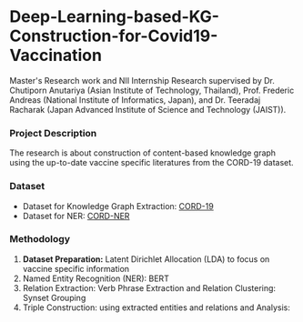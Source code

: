 # Deep-Learning-based-KG-Construction-for-Covid19-Vaccination

Master's Research work and NII Internship Research supervised by Dr. Chutiporn Anutariya (Asian Institute of Technology, Thailand), Prof. Frederic Andreas (National Institute of Informatics, Japan), and Dr. Teeradaj Racharak (Japan Advanced Institute of Science and Technology (JAIST)).

### Project Description
The research is about construction of content-based knowledge graph using the up-to-date vaccine specific literatures from the CORD-19 dataset.

### Dataset
- Dataset for Knowledge Graph Extraction: [CORD-19](https://www.kaggle.com/datasets/allen-institute-for-ai/CORD-19-research-challenge)
- Dataset for NER: [CORD-NER](https://xuanwang91.github.io/2020-03-20-cord19-ner/)

### Methodology
1. <b>Dataset Preparation:</b> Latent Dirichlet Allocation (LDA) to focus on vaccine specific information
2. Named Entity Recognition (NER): BERT
3. Relation Extraction: Verb Phrase Extraction and Relation Clustering: Synset Grouping
4. Triple Construction: using extracted entities and relations and Analysis: 
